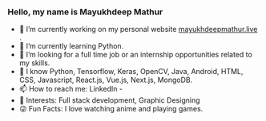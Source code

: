### Hello, my name is Mayukhdeep Mathur

* 🔭 I’m currently working on my personal website [mayukhdeepmathur.live]( https://mayukhdeep12.github.io/mayukhdeep-portfolio/) .
* 🌱 I’m currently learning Python.
* 👯 I’m looking for a full time job or an internship opportunities related to my skills.
* 💬 I know Python, Tensorflow, Keras, OpenCV, Java, Android, HTML, CSS, Javascript, React.js, Vue.js, Next.js, MongoDB.
* 📫 How to reach me: LinkedIn - 
* 👀 Interests: Full stack development, Graphic Designing
* 😜 Fun Facts: I love watching anime and playing games.
